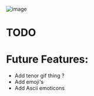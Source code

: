 ![image](https://github.com/Raghav-rv28/clipboardpp/assets/62635473/5c226a4c-a421-40f7-b0fe-242467afbccd)


# TODO

# Future Features:
- Add tenor gif thing ?
- Add emoji's
- Add Ascii emoticons
